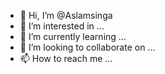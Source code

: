 - 👋 Hi, I’m @Aslamsinga
- 👀 I’m interested in ...
- 🌱 I’m currently learning ...
- 💞️ I’m looking to collaborate on ...
- 📫 How to reach me ...

<!---
Aslamsinga/Aslamsinga is a ✨ special ✨ repository because its `README.md` (this file) appears on your GitHub profile.
You can click the Preview link to take a look at your changes.
--->
